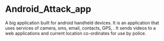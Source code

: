 Android_Attack_app
==================

A big application built for android handheld devices. It is an application that uses services of camera, sms, email, contacts, GPS, . It sends videos to a web applications and current location co-ordinates for use by police.